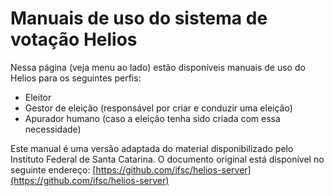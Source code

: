 # Manuais de uso do sistema de votação Helios



Nessa página (veja menu ao lado) estão disponíveis manuais de uso do Helios para os seguintes perfis:

- Eleitor
- Gestor de eleição (responsável por criar e conduzir uma eleição)
- Apurador humano (caso a eleição tenha sido criada com essa necessidade)

Este manual é uma versão adaptada do material disponibilizado pelo Instituto Federal de Santa Catarina. O documento original está disponível no seguinte endereço: [https://github.com/ifsc/helios-server](https://github.com/ifsc/helios-server)
